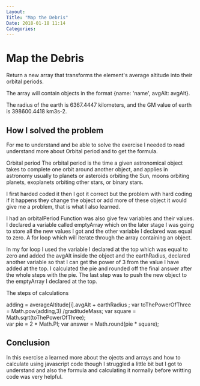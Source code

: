 ```yaml
---
Layout:
Title: "Map the Debris"
Date: 2018-01-18 11:14
Categories:
---
```


# Map the Debris

Return a new array that transforms the element's average altitude into their orbital periods.

The array will contain objects in the format {name: 'name', avgAlt: avgAlt}.

The radius of the earth is 6367.4447 kilometers, and the GM value of earth is 398600.4418 km3s-2.

## How I solved the problem

For me to understand and be able to solve the exercise I needed to read understand more about Orbital period and to get the formula.

Orbital period
The orbital period is the time a given astronomical object takes to complete one orbit around another object, and applies in astronomy usually to planets or asteroids orbiting the Sun, moons orbiting planets, exoplanets orbiting other stars, or binary stars.

I first harded coded it then I got it correct but the problem with hard coding if it happens they change the object or add more of these object it would give me a problem, that is what I also learned. 

I had an orbitalPeriod Function was also give few variables and their values. I declared a variable called emptyArray which on the later stage I was going to store all the new values I got and the other variable I declared was equal to zero. A for loop which will iterate through the array containing an object.

In my for loop I used the variable I declared at the top which was equal to zero and added the avgAlt inside the object and the earthRadius, declared another variable so that I can get the power of 3 from the value I have added at the top. I calculated the pie and rounded off the final answer after the whole steps with the pie. The last step was to push the new object to the emptyArray I declared at the top. 

The steps of calculations

 adding = averageAltitude[i].avgAlt + earthRadius ;
        var toThePowerOfThree = Math.pow(adding,3) /graditudeMass;
        var square = Math.sqrt(toThePowerOfThree);   
        var pie = 2 * Math.PI;
        var answer = Math.round(pie * square);


## Conclusion

In this exercise a learned more about the ojects and arrays and how to calculate using javascript code though I struggled a little bit but I got to understand and also the formula and calculating it normally before writting code was very helpful. 